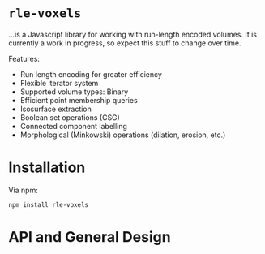 `rle-voxels`
=========

...is a Javascript library for working with run-length encoded volumes.  It is currently a work in progress, so expect this stuff to change over time.

Features:

* Run length encoding for greater efficiency
* Flexible iterator system
* Supported volume types: Binary
* Efficient point membership queries
* Isosurface extraction
* Boolean set operations (CSG)
* Connected component labelling
* Morphological (Minkowski) operations (dilation, erosion, etc.)

Installation
============

Via npm:

    npm install rle-voxels


API and General Design
======================

